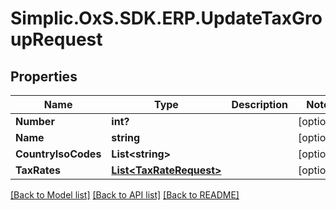 # Simplic.OxS.SDK.ERP.UpdateTaxGroupRequest

## Properties

Name | Type | Description | Notes
------------ | ------------- | ------------- | -------------
**Number** | **int?** |  | [optional] 
**Name** | **string** |  | [optional] 
**CountryIsoCodes** | **List&lt;string&gt;** |  | [optional] 
**TaxRates** | [**List&lt;TaxRateRequest&gt;**](TaxRateRequest.md) |  | [optional] 

[[Back to Model list]](../README.md#documentation-for-models) [[Back to API list]](../README.md#documentation-for-api-endpoints) [[Back to README]](../README.md)

